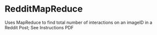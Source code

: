 # RedditMapReduce
Uses MapReduce to find total number of interactions on an imageID in a Reddit Post; See Instructions PDF
